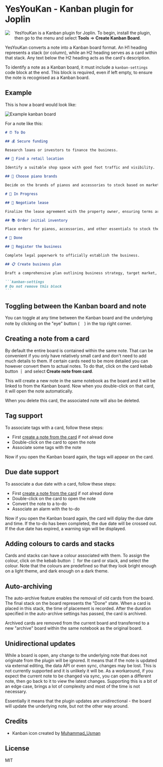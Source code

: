 # YesYouKan - Kanban plugin for Joplin

<img style="float:left; margin-right: 15px; margin-bottom:15px;" src="doc/images/icon48.png"/>

YesYouKan is a Kanban plugin for Joplin. To begin, install the plugin, then go to the menu and select **Tools** => **Create Kanban Board**.

YesYouKan converts a note into a Kanban board format. An H1 heading represents a stack (or column), while an H2 heading serves as a card within that stack. Any text below the H2 heading acts as the card's description.

To identify a note as a Kanban board, it must include a `kanban-settings` code block at the end. This block is required, even if left empty, to ensure the note is recognised as a Kanban board.

## Example

This is how a board would look like:

![Example kanban board](./doc/images/ExampleBoard.png)

For a note like this:

````markdown
# ⏰ To Do

## 💰 Secure funding

Research loans or investors to finance the business.

## 🏬 Find a retail location

Identify a suitable shop space with good foot traffic and visibility.

## 🎹 Choose piano brands

Decide on the brands of pianos and accessories to stock based on market demand.

# 🚀 In Progress

## 🧾 Negotiate lease

Finalize the lease agreement with the property owner, ensuring terms are favorable.

## 📚 Order initial inventory

Place orders for pianos, accessories, and other essentials to stock the store.

# 🎉 Done

## 📒 Register the business

Complete legal paperwork to officially establish the business.

## 📋 Create business plan

Draft a comprehensive plan outlining business strategy, target market, and financial projections.

```kanban-settings
# Do not remove this block
```
````

## Toggling between the Kanban board and note

You can toggle at any time between the Kanban board and the underlying note by clicking on the "eye" button (<img style="height: 16px;" src="./doc/images/ToggleButton.png"/>) in the top right corner.

## Creating a note from a card

By default the entire board is contained within the same note. That can be convenient if you only have relatively small card and don't need to add much details to them. If certain cards need to be more detailed you can however convert them to actual notes. To do that, click on the card kebab button **⋮** and select **Create note from card**.

This will create a new note in the same notebook as the board and it will be linked to from the Kanban board. Now when you double-click on that card, it will open the note automatically.

When you delete this card, the associated note will also be deleted.

## Tag support

To associate tags with a card, follow these steps:

- First [create a note from the card](#creating-a-note-from-a-card) if not alread done
- Double-click on the card to open the note
- Associate some tags with the note

Now if you open the Kanban board again, the tags will appear on the card.

## Due date support

To associate a due date with a card, follow these steps:

- First [create a note from the card](#creating-a-note-from-a-card) if not alread done
- Double-click on the card to open the note
- Convert the note to a to-do
- Associate an alarm with the to-do

Now if you open the Kanban board again, the card will diplay the due date and time. If the to-do has been completed, the due date will be crossed out. If the due date has expired, a warning sign will be displayed.

## Adding colours to cards and stacks

Cards and stacks can have a colour associated with them. To assign the colour, click on the kebab button **⋮** for the card or stack, and select the colour. Note that the colours are predefined so that they look bright enough on a light theme, and dark enough on a dark theme.

## Auto-archiving

The auto-archive feature enables the removal of old cards from the board. The final stack on the board represents the "Done" state. When a card is placed in this stack, the time of placement is recorded. After the duration specified in the auto-archive settings has passed, the card is archived.

Archived cards are removed from the current board and transferred to a new "archive" board within the same notebook as the original board.

## Unidirectional updates

While a board is open, any change to the underlying note that does not originate from the plugin will be ignored. It means that if the note is updated via external editing, the data API or even sync, changes may be lost. This is not currently supported and it is unlikely it will be. As a workaround, if you expect the current note to be changed via sync, you can open a different note, then go back to it to view the latest changes. Supporting this is a bit of an edge case, brings a lot of complexity and most of the time is not necessary.

Essentially it means that the plugin updates are unidirectional - the board will update the underlying note, but not the other way around.

## Credits

- Kanban icon created by [Muhammad_Usman](https://www.flaticon.com/authors/muhammad-usman)

## License 

MIT
